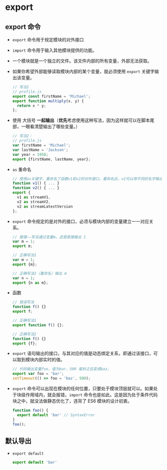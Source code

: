 # export

## export 命令

*   `export` 命令用于规定模块的对外接口

*   `import` 命令用于输入其他模块提供的功能。

*   一个模块就是一个独立的文件。该文件内部的所有变量，外部无法获取。

*   如果你希望外部能够读取模块内部的某个变量，就必须使用 `export` 关键字输出该变量。

    ```javascript
    // 写法1
    // profile.js
    export const firstName = 'Michael';
    export function multiply(x, y) {
      return x * y;
    };
    ```

*   使用 大括号 **一起输出**（**优先**考虑使用这种写法，因为这样就可以在脚本尾部，一眼看清楚输出了哪些变量。）

    ```javascript
    // 写法2：
    // profile.js
    var firstName = 'Michael';
    var lastName = 'Jackson';
    var year = 1958;
    export {firstName, lastName, year};
    ```

*   `as` 重命名

    ```javascript
    // 使用as关键字，重命名了函数v1和v2的对外接口。重命名后，v2可以用不同的名字输出两次。
    function v1() { ... }
    function v2() { ... }
    export {
      v1 as streamV1,
      v2 as streamV2,
      v2 as streamLatestVersion
    };
    ```

*   `export` 命令规定的是对外的接口，必须与模块内部的变量建立一一对应关系。

    ```javascript
    // 报错——写法通过变量m，还是直接输出 1
    var m = 1;
    export m;

    // 正确写法1
    var m = 1;
    export {m};

    // 正确写法2（重命名）输出 m
    var n = 1;
    export {n as m};
    ```

*   函数

    ```javascript
    // 错误写法
    function f() {}
    export f;

    // 正确写法1
    export function f() {};

    // 正确写法2
    function f() {}
    export {f};
    ```

*   `export` 语句输出的接口，与其对应的值是动态绑定关系，即通过该接口，可以取到模块内部实时的值。

    ```javascript
    // 代码输出变量foo，值为bar，500 毫秒之后变成baz。
    export var foo = 'bar';
    setTimeout(() => foo = 'baz', 500);
    ```

*   `export` 命令可以出现在模块的任何位置，只要处于模块顶层就可以。如果处于块级作用域内，就会报错，`import` 命令也是如此。这是因为处于条件代码块之中，就没法做静态优化了，违背了 ES6 模块的设计初衷。

    ```javascript
    function foo() {
      export default 'bar' // SyntaxError
    }
    foo();
    ```

## 默认导出

*   `export default`

    ```javascript
    export default 'bar'
    ```
